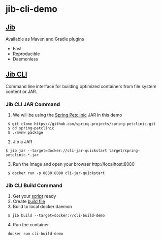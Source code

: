 # jib-cli-demo

## [Jib](https://github.com/GoogleContainerTools/jib)
Available as Maven and Gradle plugins
- Fast
- Reproducible
- Daemonless

## [Jib CLI](https://github.com/GoogleContainerTools/jib/tree/master/jib-cli)
 Command line interface for building optimized containers from file system content or JAR.

### Jib CLI JAR Command

1. We will be using the [Spring Petclinic](https://projects.spring.io/spring-petclinic/) JAR in this demo
```
 $ git clone https://github.com/spring-projects/spring-petclinic.git
 $ cd spring-petclinic
 $ ./mvnw package
```
2. Jib a JAR
```
$ jib jar --target=docker://cli-jar-quickstart target/spring-petclinic-*.jar
```
3. Run the image and open your browser http://localhost:8080
```
 $ docker run -p 8080:8080 cli-jar-quickstart
```

### Jib CLI Build Command

1. Get your [script](https://github.com/mpeddada1/jib-cli-demo/blob/main/script.sh) ready
2. Create [build file](https://github.com/mpeddada1/jib-cli-demo/blob/main/jib.yaml) 
3. Build to local docker daemon 

```
 $ jib build --target=docker://cli-build-demo
```
4. Run the container 

```
 docker run cli-build-demo
```
